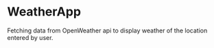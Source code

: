 # WeatherApp

Fetching data from OpenWeather api to display weather of the location entered by user.
